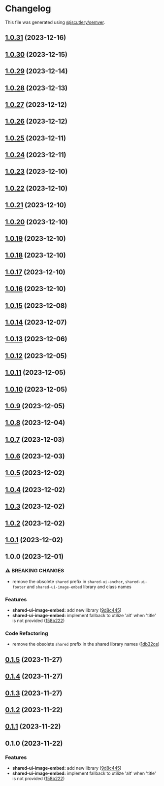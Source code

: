 # Changelog

This file was generated using [@jscutlery/semver](https://github.com/jscutlery/semver).

## [1.0.31](https://github.com/tuffz/tuffz-nx-workspace/compare/ui-image-embed-1.0.30...ui-image-embed-1.0.31) (2023-12-16)

## [1.0.30](https://github.com/tuffz/tuffz-nx-workspace/compare/ui-image-embed-1.0.29...ui-image-embed-1.0.30) (2023-12-15)

## [1.0.29](https://github.com/tuffz/tuffz-nx-workspace/compare/ui-image-embed-1.0.28...ui-image-embed-1.0.29) (2023-12-14)

## [1.0.28](https://github.com/tuffz/tuffz-nx-workspace/compare/ui-image-embed-1.0.27...ui-image-embed-1.0.28) (2023-12-13)

## [1.0.27](https://github.com/tuffz/tuffz-nx-workspace/compare/ui-image-embed-1.0.26...ui-image-embed-1.0.27) (2023-12-12)

## [1.0.26](https://github.com/tuffz/tuffz-nx-workspace/compare/ui-image-embed-1.0.25...ui-image-embed-1.0.26) (2023-12-12)

## [1.0.25](https://github.com/tuffz/tuffz-nx-workspace/compare/ui-image-embed-1.0.24...ui-image-embed-1.0.25) (2023-12-11)

## [1.0.24](https://github.com/tuffz/tuffz-nx-workspace/compare/ui-image-embed-1.0.23...ui-image-embed-1.0.24) (2023-12-11)

## [1.0.23](https://github.com/tuffz/tuffz-nx-workspace/compare/ui-image-embed-1.0.22...ui-image-embed-1.0.23) (2023-12-10)

## [1.0.22](https://github.com/tuffz/tuffz-nx-workspace/compare/ui-image-embed-1.0.21...ui-image-embed-1.0.22) (2023-12-10)

## [1.0.21](https://github.com/tuffz/tuffz-nx-workspace/compare/ui-image-embed-1.0.20...ui-image-embed-1.0.21) (2023-12-10)

## [1.0.20](https://github.com/tuffz/tuffz-nx-workspace/compare/ui-image-embed-1.0.19...ui-image-embed-1.0.20) (2023-12-10)

## [1.0.19](https://github.com/tuffz/tuffz-nx-workspace/compare/ui-image-embed-1.0.18...ui-image-embed-1.0.19) (2023-12-10)

## [1.0.18](https://github.com/tuffz/tuffz-nx-workspace/compare/ui-image-embed-1.0.17...ui-image-embed-1.0.18) (2023-12-10)

## [1.0.17](https://github.com/tuffz/tuffz-nx-workspace/compare/ui-image-embed-1.0.16...ui-image-embed-1.0.17) (2023-12-10)

## [1.0.16](https://github.com/tuffz/tuffz-nx-workspace/compare/ui-image-embed-1.0.15...ui-image-embed-1.0.16) (2023-12-10)

## [1.0.15](https://github.com/tuffz/tuffz-nx-workspace/compare/ui-image-embed-1.0.14...ui-image-embed-1.0.15) (2023-12-08)

## [1.0.14](https://github.com/tuffz/tuffz-nx-workspace/compare/ui-image-embed-1.0.13...ui-image-embed-1.0.14) (2023-12-07)

## [1.0.13](https://github.com/tuffz/tuffz-nx-workspace/compare/ui-image-embed-1.0.12...ui-image-embed-1.0.13) (2023-12-06)

## [1.0.12](https://github.com/tuffz/tuffz-nx-workspace/compare/ui-image-embed-1.0.11...ui-image-embed-1.0.12) (2023-12-05)

## [1.0.11](https://github.com/tuffz/tuffz-nx-workspace/compare/ui-image-embed-1.0.10...ui-image-embed-1.0.11) (2023-12-05)

## [1.0.10](https://github.com/tuffz/tuffz-nx-workspace/compare/ui-image-embed-1.0.9...ui-image-embed-1.0.10) (2023-12-05)

## [1.0.9](https://github.com/tuffz/tuffz-nx-workspace/compare/ui-image-embed-1.0.8...ui-image-embed-1.0.9) (2023-12-05)

## [1.0.8](https://github.com/tuffz/tuffz-nx-workspace/compare/ui-image-embed-1.0.7...ui-image-embed-1.0.8) (2023-12-04)

## [1.0.7](https://github.com/tuffz/tuffz-nx-workspace/compare/ui-image-embed-1.0.6...ui-image-embed-1.0.7) (2023-12-03)

## [1.0.6](https://github.com/tuffz/tuffz-nx-workspace/compare/ui-image-embed-1.0.5...ui-image-embed-1.0.6) (2023-12-03)

## [1.0.5](https://github.com/tuffz/tuffz-nx-workspace/compare/ui-image-embed-1.0.4...ui-image-embed-1.0.5) (2023-12-02)

## [1.0.4](https://github.com/tuffz/tuffz-nx-workspace/compare/ui-image-embed-1.0.3...ui-image-embed-1.0.4) (2023-12-02)

## [1.0.3](https://github.com/tuffz/tuffz-nx-workspace/compare/ui-image-embed-1.0.2...ui-image-embed-1.0.3) (2023-12-02)

## [1.0.2](https://github.com/tuffz/tuffz-nx-workspace/compare/ui-image-embed-1.0.1...ui-image-embed-1.0.2) (2023-12-02)

## [1.0.1](https://github.com/tuffz/tuffz-nx-workspace/compare/ui-image-embed-1.0.0...ui-image-embed-1.0.1) (2023-12-02)

## 1.0.0 (2023-12-01)


### ⚠ BREAKING CHANGES

* remove the obsolete `shared` prefix in `shared-ui-anchor`, `shared-ui-footer` and `shared-ui-image-embed` library and class names

### Features

* **shared-ui-image-embed:** add new library ([9d8c445](https://github.com/tuffz/tuffz-nx-workspace/commit/9d8c445f29aa5ec0f97537ba4df57e3eb411a4e3))
* **shared-ui-image-embed:** implement fallback to utilize 'alt' when 'title' is not provided ([158b222](https://github.com/tuffz/tuffz-nx-workspace/commit/158b222948f72e573d4fd5592d1d6f44a79ba543))


### Code Refactoring

* remove the obsolete `shared` prefix in the shared library names ([1db32ce](https://github.com/tuffz/tuffz-nx-workspace/commit/1db32ce775fab41bbf2c5e837ef307af32269b76))

## [0.1.5](https://github.com/tuffz/tuffz-nx-workspace/compare/shared-ui-image-embed-0.1.4...shared-ui-image-embed-0.1.5) (2023-11-27)

## [0.1.4](https://github.com/tuffz/tuffz-nx-workspace/compare/shared-ui-image-embed-0.1.3...shared-ui-image-embed-0.1.4) (2023-11-27)

## [0.1.3](https://github.com/tuffz/tuffz-nx-workspace/compare/shared-ui-image-embed-0.1.2...shared-ui-image-embed-0.1.3) (2023-11-27)

## [0.1.2](https://github.com/tuffz/tuffz-nx-workspace/compare/shared-ui-image-embed-0.1.1...shared-ui-image-embed-0.1.2) (2023-11-22)

## [0.1.1](https://github.com/tuffz/tuffz-nx-workspace/compare/shared-ui-image-embed-0.1.0...shared-ui-image-embed-0.1.1) (2023-11-22)

## 0.1.0 (2023-11-22)


### Features

* **shared-ui-image-embed:** add new library ([9d8c445](https://github.com/tuffz/tuffz-nx-workspace/commit/9d8c445f29aa5ec0f97537ba4df57e3eb411a4e3))
* **shared-ui-image-embed:** implement fallback to utilize 'alt' when 'title' is not provided ([158b222](https://github.com/tuffz/tuffz-nx-workspace/commit/158b222948f72e573d4fd5592d1d6f44a79ba543))
